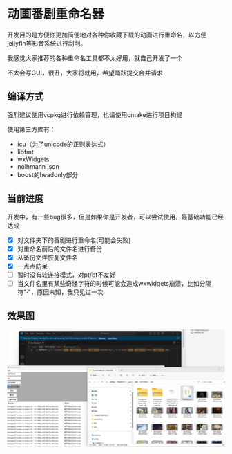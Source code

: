 ﻿# 动画番剧重命名器

开发目的是方便你更加简便地对各种你收藏下载的动画进行重命名，以方便jellyfin等影音系统进行刮削。

我感觉大家推荐的各种重命名工具都不太好用，就自己开发了一个

不太会写GUI，很丑，大家将就用，希望踊跃提交合并请求

## 编译方式

强烈建议使用vcpkg进行依赖管理，也请使用cmake进行项目构建

使用第三方库有：

* icu（为了unicode的正则表达式）
* libfmt
* wxWidgets
* nolhmann json
* boost的headonly部分

## 当前进度

开发中，有一些bug很多，但是如果你是开发者，可以尝试使用，最基础功能已经达成

* [X] 对文件夹下的番剧进行重命名(可能会失败)
* [X] 对重命名前后的文件名进行备份
* [X] 从备份文件恢复文件名
* [X] 一点点防呆
* [ ] 暂时没有软连接模式，对pt/bt不友好
* [ ] 当文件名里有某些奇怪字符的时候可能会造成wxwidgets崩溃，比如分隔符"·"，原因未知，我只见过一次

## 效果图

![img](preview.jpg)
